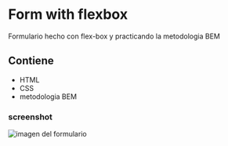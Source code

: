 # Form with flexbox
Formulario hecho con flex-box y practicando la metodologia BEM
## Contiene
  * HTML
  * CSS
  * metodologia BEM
### screenshot
![imagen del formulario](https://repository-images.githubusercontent.com/260978552/36485e00-9a8d-11ea-97dd-69855830d5be)
  
